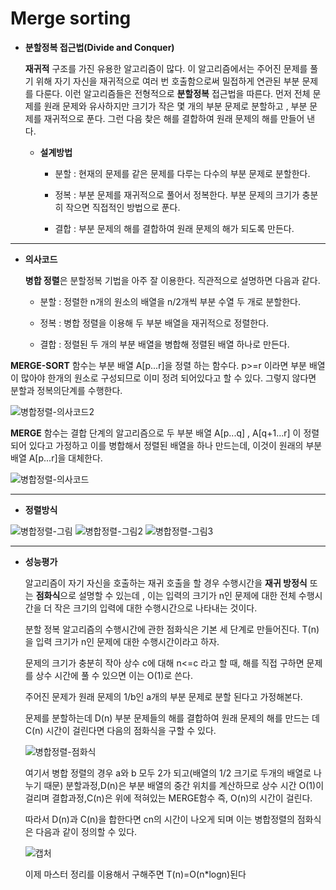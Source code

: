 # Merge sorting
- **분할정복 접근법(Divide and Conquer)**

    **재귀적** 구조를 가진 유용한 알고리즘이 많다. 이 알고리즘에서는 주어진 문제를 풀기 위해 자기 자신을 재귀적으로 여러 번 호출함으로써 밀접하게 연관된 부분 문제를 다룬다. 이런 알고리즘들은 전형적으로 **분할정복** 접근법을 따른다. 먼저 전체 문제를 원래 문제와 유사하지만 크기가 작은 몇 개의 부분 문제로 분할하고 , 부분 문제를 재귀적으로 푼다. 그런 다음 찾은 해를 결합하여 원래 문제의 해를 만들어 낸다.

  + **설계방법**
    - 분할 : 현재의 문제를 같은 문제를 다루는 다수의 부분 문제로 분할한다.
  
    - 정복 : 부분 문제를 재귀적으로 풀어서 정복한다. 부분 문제의 크기가 충분히 작으면 직접적인 방법으로 푼다.
  
    - 결합 : 부분 문제의 해를 결합하여 원래 문제의 해가 되도록 만든다.

----

- **의사코드**

   **병합 정렬**은 분할정복 기법을 아주 잘 이용한다. 직관적으로 설명하면 다음과 같다.
   
   - 분할 : 정렬한 n개의 원소의 배열을 n/2개씩 부분 수열 두 개로 분할한다.
   
   - 정복 : 병합 정렬을 이용해 두 부분 배열을 재귀적으로 정렬한다.
   
   - 결합 : 정렬된 두 개의 부분 배열을 병합해 정렬된 배열 하나로 만든다.
   
**MERGE-SORT** 함수는 부분 배열 A[p...r]을 정렬 하는 함수다. p>=r 이라면 부분 배열이 많아야 한개의 원소로 구성되므로 이미 정려 되어있다고 할 수 있다. 그렇지 않다면 분할과 정복의단계를 수행한다. 

![병합정렬-의사코드2](https://user-images.githubusercontent.com/70448161/92990718-902bd280-f519-11ea-9d62-5fdfa1b19c20.PNG)

**MERGE** 함수는 결합 단계의 알고리즘으로 두 부분 배열 A[p...q] , A[q+1...r] 이 정렬되어 있다고 가정하고 이를 병합해서 정렬된 배열을 하나 만드는데, 이것이 원래의 부분 배열 A[p...r]을 대체한다.
   
![병합정렬-의사코드](https://user-images.githubusercontent.com/70448161/92956042-2839a580-f4a1-11ea-8e34-8f6a53dfcc05.PNG)

---

- **정렬방식**

![병합정렬-그림](https://user-images.githubusercontent.com/70448161/92956038-27087880-f4a1-11ea-93b1-d246f5153457.PNG)
![병합정렬-그림2](https://user-images.githubusercontent.com/70448161/92956041-2839a580-f4a1-11ea-93c2-6b929aee3026.PNG)
![병합정렬-그림3](https://user-images.githubusercontent.com/70448161/92990451-a9338400-f517-11ea-868e-4b0a4336dda5.PNG)

---


- **성능평가**

  알고리즘이 자기 자신을 호출하는 재귀 호출을 할 경우 수행시간을 **재귀 방정식** 또는 **점화식**으로 설명할 수 있는데 , 이는 입력의 크기가 n인 문제에 대한 전체 수행시간을 더 작은 크기의 입력에 대한 수행시간으로 나타내는 것이다.
  
  분할 정복 알고리즘의 수행시간에 관한 점화식은 기본 세 단계로 만들어진다. T(n)을 입력 크기가 n인 문제에 대한 수행시간이라고 하자.
  
  문제의 크기가 충분히 작아 상수 c에 대해 n<=c 라고 할 때, 해를 직접 구하면 문제를 상수 시간에 풀 수 있으면 이는 O(1)로 쓴다.
  
  주어진 문제가 원래 문제의 1/b인 a개의 부분 문제로 분할 된다고 가정해본다.
  
  문제를 분할하는데 D(n) 부분 문제들의 해를 결합하여 원래 문제의 해를 만드는 데 C(n) 시간이 걸린다면 다음의 점화식을 구할 수 있다.
  
  ![병합정렬-점화식](https://user-images.githubusercontent.com/70448161/92990721-91f59600-f519-11ea-85d4-48708aee9ce5.PNG)
  
  여기서 병합 정렬의 경우 a와 b 모두 2가 되고(배열의 1/2 크기로 두개의 배열로 나누기 때문) 분할과정,D(n)은 부분 배열의 중간 위치를 계산하므로 상수 시간 O(1)이 걸리며 결합과정,C(n)은 위에 적혀있는 MERGE함수 즉, O(n)의 시간이 걸린다. 
  
  따라서 D(n)과 C(n)을 합한다면 cn의 시간이 나오게 되며 이는 병합정렬의 점화식은 다음과 같이 정의할 수 있다.
  
  ![캡처](https://user-images.githubusercontent.com/70448161/92990724-9621b380-f519-11ea-9f74-5dc433c19f39.PNG)
  
  이제 마스터 정리를 이용해서 구해주면 T(n)=O(n*logn)된다
  
  


